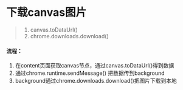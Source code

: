 # 下载canvas图片

> 1. canvas.toDataUrl()
> 2. chrome.downloads.download()

#### 流程：
1. 在content页面获取canvas节点，通过canvas.toDataUrl()得到数据
2. 通过chrome.runtime.sendMessage() 把数据传到background
3. background通过chrome.downloads.download()把图片下载到本地
